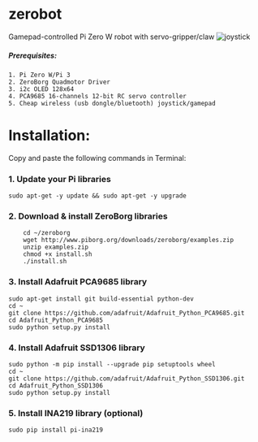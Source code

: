 # zerobot
Gamepad-controlled Pi Zero W robot with servo-gripper/claw
![joystick](https://github.com/rtxsc/zerobot/blob/master/images/2A944D83-D702-4C6A-9C70-55236CA0A1AE.jpeg)

##### Prerequisites:
    1. Pi Zero W/Pi 3
    2. ZeroBorg Quadmotor Driver
    3. i2c OLED 128x64 
    4. PCA9685 16-channels 12-bit RC servo controller
    5. Cheap wireless (usb dongle/bluetooth) joystick/gamepad 

# Installation:

Copy and paste the following commands in Terminal:

### 1. Update your Pi libraries

`sudo apt-get -y update && sudo apt-get -y upgrade`

### 2. Download & install ZeroBorg libraries

``` mkdir ~/zeroborg
    cd ~/zeroborg
    wget http://www.piborg.org/downloads/zeroborg/examples.zip
    unzip examples.zip 
    chmod +x install.sh
    ./install.sh
```
### 3. Install Adafruit PCA9685 library

``` 
sudo apt-get install git build-essential python-dev
cd ~
git clone https://github.com/adafruit/Adafruit_Python_PCA9685.git
cd Adafruit_Python_PCA9685
sudo python setup.py install

```

### 4. Install Adafruit SSD1306 library

```
sudo python -m pip install --upgrade pip setuptools wheel
cd ~
git clone https://github.com/adafruit/Adafruit_Python_SSD1306.git
cd Adafruit_Python_SSD1306
sudo python setup.py install

```

### 5. Install INA219 library (optional)

```
sudo pip install pi-ina219

```
















